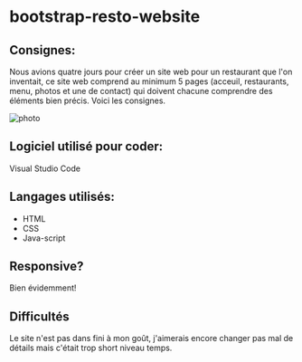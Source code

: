 # bootstrap-resto-website

## Consignes:
Nous avions quatre jours pour créer un site web pour un restaurant que l'on inventait, ce site web comprend au minimum 5 pages (acceuil, restaurants, menu, photos et une de contact) qui doivent chacune comprendre des éléments bien précis. Voici les consignes.

<img src="pictures/consignes.png" alt="photo"/>
 
## Logiciel utilisé pour coder:
Visual Studio Code

## Langages utilisés:
- HTML
- CSS 
- Java-script

## Responsive? 
Bien évidemment!

## Difficultés
Le site n'est pas dans fini à mon goût, j'aimerais encore changer pas mal de détails mais c'était trop short niveau temps.

